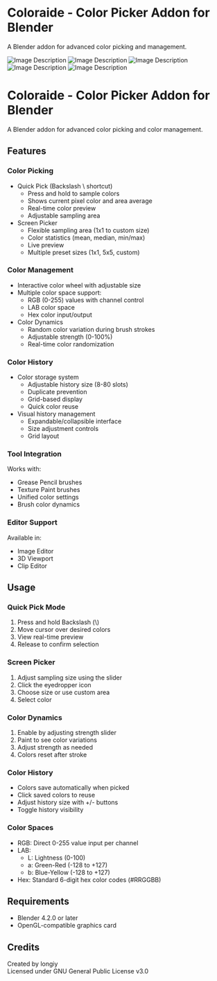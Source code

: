 # Coloraide  - Color Picker Addon for Blender

A Blender addon for advanced color picking and management.

![Image Description](https://github.com/longiy/static-assets/blob/main/coloraide-assets/ColorDynamics.gif?raw=true)
![Image Description](https://github.com/longiy/static-assets/blob/main/coloraide-assets/Coloraide_v1.1.1_Update_Colorwheel.gif?raw=true)
![Image Description](https://github.com/longiy/static-assets/blob/main/coloraide-assets/Coloraide_ColorHistory.gif?raw=true)
![Image Description](https://github.com/longiy/static-assets/blob/main/coloraide-assets/ColorPickerProPlus_gif.gif)
![Image Description](https://github.com/longiy/static-assets/blob/main/coloraide-assets/ColorPickerProPanel.png)

  # Coloraide - Color Picker Addon for Blender

  A Blender addon for advanced color picking and color management.

  ## Features

  ### Color Picking
  - Quick Pick (Backslash \ shortcut)
    - Press and hold to sample colors
    - Shows current pixel color and area average
    - Real-time color preview
    - Adjustable sampling area
  - Screen Picker
    - Flexible sampling area (1x1 to custom size)
    - Color statistics (mean, median, min/max)
    - Live preview
    - Multiple preset sizes (1x1, 5x5, custom)

  ### Color Management
  - Interactive color wheel with adjustable size
  - Multiple color space support:
    - RGB (0-255) values with channel control
    - LAB color space
    - Hex color input/output
  - Color Dynamics
    - Random color variation during brush strokes
    - Adjustable strength (0-100%)
    - Real-time color randomization

  ### Color History
  - Color storage system
    - Adjustable history size (8-80 slots)
    - Duplicate prevention
    - Grid-based display
    - Quick color reuse
  - Visual history management
    - Expandable/collapsible interface
    - Size adjustment controls
    - Grid layout

  ### Tool Integration
  Works with:
  - Grease Pencil brushes
  - Texture Paint brushes
  - Unified color settings
  - Brush color dynamics

  ### Editor Support
  Available in:
  - Image Editor
  - 3D Viewport
  - Clip Editor

  ## Usage

  ### Quick Pick Mode
  1. Press and hold Backslash (\\)
  2. Move cursor over desired colors
  3. View real-time preview
  4. Release to confirm selection

  ### Screen Picker
  1. Adjust sampling size using the slider
  2. Click the eyedropper icon
  3. Choose size or use custom area
  4. Select color

  ### Color Dynamics
  1. Enable by adjusting strength slider
  2. Paint to see color variations
  3. Adjust strength as needed
  4. Colors reset after stroke

  ### Color History
  - Colors save automatically when picked
  - Click saved colors to reuse
  - Adjust history size with +/- buttons
  - Toggle history visibility

  ### Color Spaces
  - RGB: Direct 0-255 value input per channel
  - LAB: 
    - L: Lightness (0-100)
    - a: Green-Red (-128 to +127)
    - b: Blue-Yellow (-128 to +127)
  - Hex: Standard 6-digit hex color codes (#RRGGBB)

  ## Requirements
  - Blender 4.2.0 or later
  - OpenGL-compatible graphics card

  ## Credits
  Created by longiy  
  Licensed under GNU General Public License v3.0
